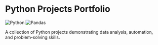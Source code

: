 # Python Projects Portfolio

![Python](https://img.shields.io/badge/Python-blue)
![Pandas](https://img.shields.io/badge/Pandas-orange)

A collection of Python projects demonstrating data analysis, automation, and problem-solving skills.
